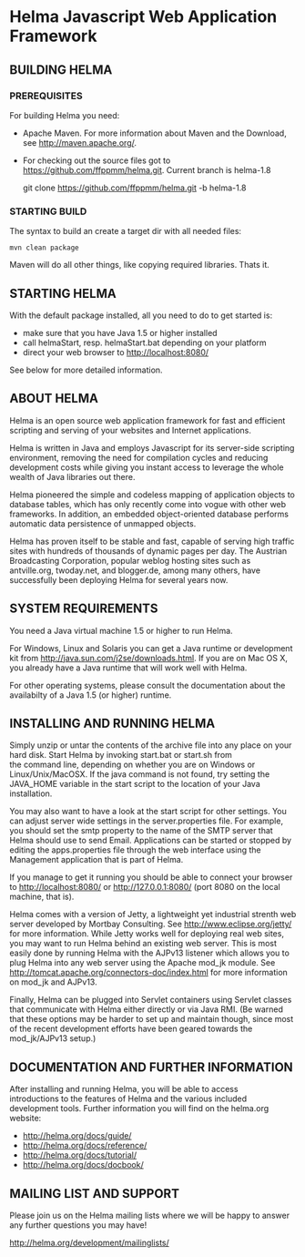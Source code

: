 Helma Javascript Web Application Framework
==========================================

BUILDING HELMA
--------------
### PREREQUISITES ###

For building Helma you need:
 * Apache Maven. For more information about Maven and the 
 Download, see <http://maven.apache.org/>.
 * For checking out the source files got to <https://github.com/ffppmm/helma.git>. 
 Current branch is helma-1.8

    git clone https://github.com/ffppmm/helma.git -b helma-1.8

### STARTING BUILD ###

The syntax to build an create a target dir with all needed files:

    mvn clean package

Maven will do all other things, like copying required libraries. Thats it.

STARTING HELMA
--------------
With the default package installed, all you need to do to get 
started is:
 * make sure that you have Java 1.5 or higher installed
 * call helmaStart, resp. helmaStart.bat depending on your platform
 * direct your web browser to <http://localhost:8080/>

See below for more detailed information.

ABOUT HELMA
-----------

Helma is an open source web application framework for fast 
and efficient scripting and serving of your websites and 
Internet applications.

Helma is written in Java and employs Javascript for its server-side 
scripting environment, removing the need for compilation cycles and 
reducing development costs while giving you instant access to leverage 
the whole wealth of Java libraries out there.

Helma pioneered the simple and codeless mapping of application objects 
to database tables, which has only recently come into vogue with other 
web frameworks. In addition, an embedded object-oriented database 
performs automatic data persistence of unmapped objects.

Helma has proven itself to be stable and fast, capable of serving high 
traffic sites with hundreds of thousands of dynamic pages per day. The 
Austrian Broadcasting Corporation, popular weblog hosting sites such 
as antville.org, twoday.net, and blogger.de, among many others, have 
successfully been deploying Helma for several years now.

SYSTEM REQUIREMENTS
-------------------

You need a Java virtual machine 1.5 or higher to run Helma.

For Windows, Linux and Solaris you can get a Java runtime or development 
kit from <http://java.sun.com/j2se/downloads.html>. If you are on Mac OS X, 
you already have a Java runtime that will work well with Helma.

For other operating systems, please consult the documentation about the 
availabilty of a Java 1.5 (or higher) runtime.

INSTALLING AND RUNNING HELMA
----------------------------

Simply unzip or untar the contents of the archive file into any place 
on your hard disk. Start Helma by invoking start.bat or start.sh from  
the command line, depending on whether you are on Windows or 
Linux/Unix/MacOSX. If the java command is not found, try setting the
JAVA_HOME variable in the start script to the location of your Java
installation. 

You may also want to have a look at the start script for other settings.
You can adjust server wide settings in the server.properties file. For
example, you should set the smtp property to the name of the SMTP server
that Helma should use to send Email. Applications can be started or
stopped by editing the apps.properties file through the web interface
using the Management application that is part of Helma.

If you manage to get it running you should be able to connect your
browser to <http://localhost:8080/> or <http://127.0.0.1:8080/> 
(port 8080 on the local machine, that is).

Helma comes with a version of Jetty, a lightweight yet industrial strenth
web server developed by Mortbay Consulting. See <http://www.eclipse.org/jetty/>
for more information. While Jetty works well for deploying real web sites,
you may want to run Helma behind an existing web server. This is most
easily done by running Helma with the AJPv13 listener which allows you to
plug Helma into any web server using the Apache mod_jk module. See
<http://tomcat.apache.org/connectors-doc/index.html> for more 
information on mod_jk and AJPv13.

Finally, Helma can be plugged into Servlet containers using Servlet
classes that communicate with Helma either directly or via Java RMI.
(Be warned that these options may be harder to set up and maintain though,
since most of the recent development efforts have been geared towards the
mod_jk/AJPv13 setup.)

DOCUMENTATION AND FURTHER INFORMATION
-------------------------------------

After installing and running Helma, you will be able to access  
introductions to the features of Helma and the various included 
development tools. Further information you will find on the helma.org 
website:

 * <http://helma.org/docs/guide/>
 * <http://helma.org/docs/reference/>
 * <http://helma.org/docs/tutorial/>
 * <http://helma.org/docs/docbook/>


MAILING LIST AND SUPPORT
------------------------

Please join us on the Helma mailing lists where we will be happy to 
answer any further questions you may have!

<http://helma.org/development/mailinglists/>
